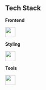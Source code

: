 ## Tech Stack

**Frontend**  
<p>
 <img src="https://skillicons.dev/icons?i=react,javascript,typescript,nextjs&perline=4" height="32"/>
</p>

**Styling**  
<p>
 <img src="https://skillicons.dev/icons?i=html,css,sass,tailwindcss,bootstrap&perline=5" height="32"/>
</p>

**Tools**  
<p>
 <img src="https://skillicons.dev/icons?i=figma,framer,photoshop,vscode,github,notion&perline=7" height="32"/>
</p>
